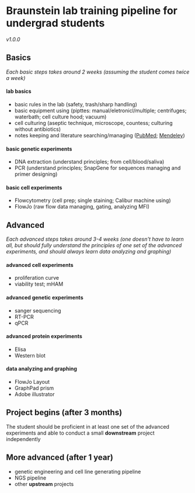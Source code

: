 # Braunstein lab training pipeline for undergrad students
*v1.0.0*

## Basics
*Each basic steps takes around 2 weeks (assuming the student comes twice a week)*

#### lab basics
- basic rules in the lab (safety, trash/sharp handling)
- basic equipment using (pipttes: manual/eletronicl/multiple; centrifuges; waterbath; cell culture hood; vacuum)
- cell culturing (aseptic technique, microscope, countess; culturing without antibiotics)
- notes keeping and literature searching/managing ([PubMed](https://www.ncbi.nlm.nih.gov/pubmed/); [Mendeley](https://www.mendeley.com/))

#### basic genetic experiments
- DNA extraction (understand principles; from cell/blood/saliva)
- PCR (understand principles; SnapGene for sequences managing and primer designing)

#### basic cell experiments
- Flowcytometry (cell prep; single staining; Calibur machine using)
- FlowJo (raw flow data managing, gating, analyzing MFI)


## Advanced
*Each advanced steps takes around 3-4 weeks (one doesn't have to learn all, but should fully understand the principles of one set of the advanced experiments, and should always learn data analyzing and graphing)*

#### advanced cell experiments
- proliferation curve
- viability test; mHAM

#### advanced genetic experiments
- sanger sequencing
- RT-PCR
- qPCR

#### advanced protein experiments
- Elisa
- Western blot

#### data analyzing and graphing
- FlowJo Layout
- GraphPad prism
- Adobe illustrator


## Project begins (after 3 months)
The student should be proficient in at least one set of the advanced experiments and able to conduct a small **downstream** project independently


## More advanced (after 1 year)
- genetic engineering and cell line generating pipeline
- NGS pipeline
- other **upstream** projects
